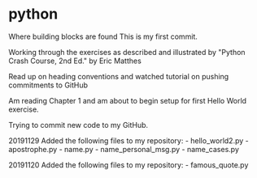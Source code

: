 # python

Where building blocks are found
This is my first commit.

Working through the exercises as described and illustrated by "Python Crash Course, 2nd Ed." by Eric Matthes

Read up on heading conventions and watched tutorial on pushing commitments to GitHub

Am reading Chapter 1 and am about to begin setup for first Hello World exercise.

Trying to commit new code to my GitHub.

20191129 
  Added the following files to my repository:
    - hello_world2.py
    - apostrophe.py
    - name.py
    - name_personal_msg.py
    - name_cases.py

20191120
  Added the following files to my repository:
    - famous_quote.py
